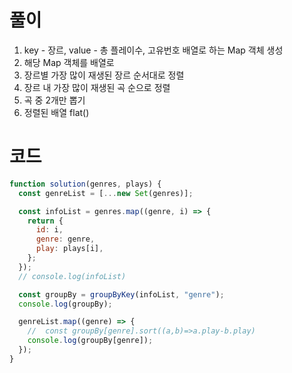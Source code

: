 # 풀이

1. key - 장르, value - 총 플레이수, 고유번호 배열로 하는 Map 객체 생성
2. 해당 Map 객체를 배열로
3. 장르별 가장 많이 재생된 장르 순서대로 정렬
4. 장르 내 가장 많이 재생된 곡 순으로 정렬
5. 곡 중 2개만 뽑기
6. 정렬된 배열 flat()

# 코드

```jsx
function solution(genres, plays) {
  const genreList = [...new Set(genres)];

  const infoList = genres.map((genre, i) => {
    return {
      id: i,
      genre: genre,
      play: plays[i],
    };
  });
  // console.log(infoList)

  const groupBy = groupByKey(infoList, "genre");
  console.log(groupBy);

  genreList.map((genre) => {
    //  const groupBy[genre].sort((a,b)=>a.play-b.play)
    console.log(groupBy[genre]);
  });
}
```
